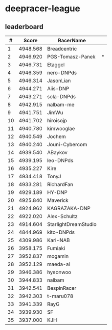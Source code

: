 # deepracer-league

## leaderboard

<!-- leaderboard -->
| # | Score | RacerName |   |
| - | ----- | --------- | - |
| 1 | 4948.568 | Breadcentric | |
| 2 | 4946.920 | PGS-Tomasz-Panek | * |
| 3 | 4946.731 | Etaggel | |
| 4 | 4946.359 | nero-DNPds | |
| 5 | 4946.314 | JasonLian | |
| 6 | 4944.271 | Aiis-DNP | |
| 7 | 4943.271 | sola-DNPds | |
| 8 | 4942.915 | nalbam-me | |
| 9 | 4941.751 | JimWu | |
| 10 | 4941.702 | hiroisojp | |
| 11 | 4940.780 | kimwooglae | |
| 12 | 4940.549 | Jochem | |
| 13 | 4940.240 | Jouni-Cybercom | |
| 14 | 4939.540 | ABaykov | |
| 15 | 4939.195 | leo-DNPds | |
| 16 | 4935.227 | Kire | |
| 17 | 4934.418 | TonyJ | |
| 18 | 4933.281 | RichardFan | |
| 19 | 4929.189 | HY-DNP | |
| 20 | 4925.840 | Maverick | |
| 21 | 4924.962 | KAGRAZAKA-DNP | |
| 22 | 4922.020 | Alex-Schultz | |
| 23 | 4914.604 | StarlightDreamStudio | |
| 24 | 4844.969 | kito-DNPds | |
| 25 | 4309.986 | Karl-NAB | |
| 26 | 3958.175 | Fumiaki | |
| 27 | 3952.837 | mogamin | |
| 28 | 3952.129 | maeda-ai | |
| 29 | 3946.386 | hyeonwoo | |
| 30 | 3944.833 | nalbam | |
| 31 | 3942.541 | BespinRacer | |
| 32 | 3942.303 | t-maru078 | |
| 33 | 3941.339 | RayG | |
| 34 | 3939.930 | SF | |
| 35 | 3937.000 | KJH | |
